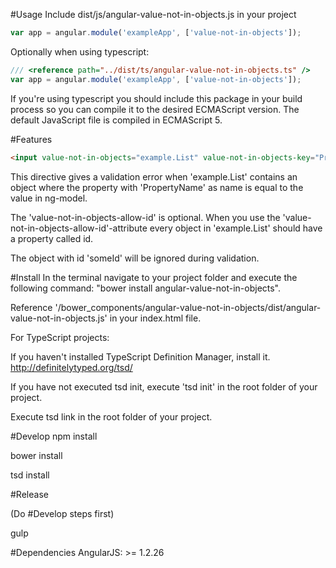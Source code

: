 ﻿#Usage
Include dist/js/angular-value-not-in-objects.js in your project

```javascript
var app = angular.module('exampleApp', ['value-not-in-objects']);
```

Optionally when using typescript:
```javascript
/// <reference path="../dist/ts/angular-value-not-in-objects.ts" />
var app = angular.module('exampleApp', ['value-not-in-objects']);
```

If you're using typescript you should include this package in your build process so you can compile it to the desired ECMAScript version. The default JavaScript file is compiled in ECMAScript 5.

#Features
```html
<input value-not-in-objects="example.List" value-not-in-objects-key="PropertyName" value-not-in-objects-allow-id="someId" ng-model="Value" />
```

This directive gives a validation error when 'example.List' contains an object where the property with 'PropertyName' as name is equal to the value in ng-model. 

The 'value-not-in-objects-allow-id' is optional. When you use the 'value-not-in-objects-allow-id'-attribute every object in 'example.List' should have a property called id. 

The object with id 'someId' will be ignored during validation.

#Install
In the terminal navigate to your project folder and execute the following command: "bower install angular-value-not-in-objects".

Reference '/bower_components/angular-value-not-in-objects/dist/angular-value-not-in-objects.js' in your index.html file.

For TypeScript projects:

If you haven't installed TypeScript Definition Manager, install it.
http://definitelytyped.org/tsd/

If you have not executed tsd init, execute 'tsd init' in the root folder of your project.

Execute tsd link in the root folder of your project.

#Develop
npm install

bower install

tsd install

#Release

(Do #Develop steps first)

gulp

#Dependencies
AngularJS: >= 1.2.26